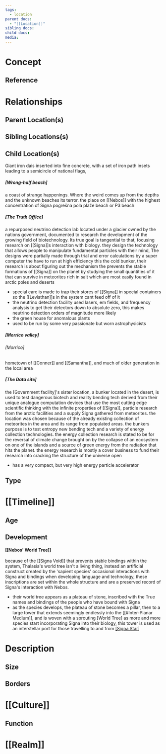 ```yaml
---
tags:
  - location
parent docs:
  - "[[Location]]"
sibling docs: 
child docs: 
media:
---
```

# Concept
## Reference
# Relationships
## Parent Location(s)
## Sibling Locations(s)
## Child Location(s)

Giant iron dais inserted into fine concrete, with a set of iron path insets leading to a semicircle of national flags, 

##### [Wrong-half beach]
a coast of strange happenings. Where the weird comes up from the depths and the unknown beaches its terror. the place on [[Nebos]] with the highest concentration of Signa
pogrešna pola plaže beach or P3 beach
##### [The Truth Office]
a repurposed neutrino detection lab located under a glacier owned by the nations government, documented to research the development of the growing field of biotechnology. Its true goal is tangential to that, focusing research on [[Signa]]s interaction with biology. they design the technology that allows people to manipulate fundamental particles with their mind, The designs were partially made through trial and error calculations by a super computer the have to run at high efficiency this the cold bunker, 
their research is about figuring out the mechanism the prevents the stable formations of [[Signa]] on the planet by studying the small quantities of it that can survive in meteorites rich in salt which are most easily found in arctic poles and deserts
- special care is made to trap their stores of [[Signa]] in special containers so the [[Leviathan]]s in the system cant feed off of it
- the neutrino detection facility used lasers, em fields, and frequency analysis to get their detectors down to absolute zero, this makes neutrino detection orders of magnitude more likely
- the green house for anomalous plants
- used to be run by some very passionate but worn astrophysicists 
##### [Morrico valley]
###### [Morrico]
hometown of [[Conner]] and [[Samantha]], and much of older generation in the local area
##### [The Data site]
the [Government facility]'s sister location, a bunker located in the desert, is used to test dangerous biotech and reality bending tech derived from their unique analogue computation devices that use the most cutting edge scientific thinking with the infinite properties of [[Signa]], particle research from the arctic facilities and a supply Signa gathered from meteorites. the location was chosen because of the already existing collection of meteorites in the area and its range from populated areas. the bunkers purpose is to test entropy new bending tech and a variety of energy collection technologies. the energy collection research is stated to be for the reversal of climate change brought on by the collapse of an ecosystem on one of the islands and a source of green energy from the radiation that hits the planet. the energy research is mostly a cover business to fund their research into cracking the structure of the universe open
- has a very compact, but very high energy particle accelerator

## Type

# [[Timeline]]
## Age
## Development
#### [[Nebos' World Tree]]
because of the [[Signa Void]] that prevents stable bindings within the system, Thalasia's world tree isn't a living thing, instead an artificial construct created by the 'sapient species' occasional interactions with Signa and bindings when developing language and technology, these inscriptions are set within the whole structure and are a preserved record of Signa's interaction with Nebos.
- their world tree appears as a plateau of stone, inscribed with the True names and bindings of the people who have bound with Signa
- as the species develops, the plateau of stone becomes a pillar, then to a large tower that extends seemingly endlessly into the [[#Inter-Planar Medium]], and is woven with a sprouting [World Tree] as more and more species start incorporating Signa into their biology, this tower is used as an interstellar port for those travelling to and from [[Signa Star]](s)

# Description
## Size 
## Borders 

# [[Culture]]
## Function 

# [[Realm]]

